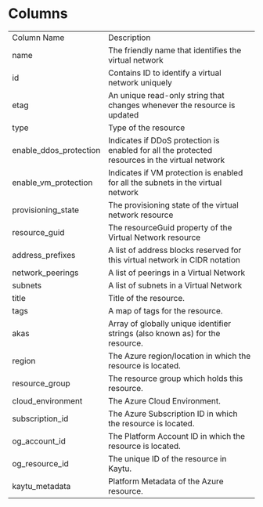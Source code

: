 # Columns  

<table>
	<tr><td>Column Name</td><td>Description</td></tr>
	<tr><td>name</td><td>The friendly name that identifies the virtual network</td></tr>
	<tr><td>id</td><td>Contains ID to identify a virtual network uniquely</td></tr>
	<tr><td>etag</td><td>An unique read-only string that changes whenever the resource is updated</td></tr>
	<tr><td>type</td><td>Type of the resource</td></tr>
	<tr><td>enable_ddos_protection</td><td>Indicates if DDoS protection is enabled for all the protected resources in the virtual network</td></tr>
	<tr><td>enable_vm_protection</td><td>Indicates if VM protection is enabled for all the subnets in the virtual network</td></tr>
	<tr><td>provisioning_state</td><td>The provisioning state of the virtual network resource</td></tr>
	<tr><td>resource_guid</td><td>The resourceGuid property of the Virtual Network resource</td></tr>
	<tr><td>address_prefixes</td><td>A list of address blocks reserved for this virtual network in CIDR notation</td></tr>
	<tr><td>network_peerings</td><td>A list of peerings in a Virtual Network</td></tr>
	<tr><td>subnets</td><td>A list of subnets in a Virtual Network</td></tr>
	<tr><td>title</td><td>Title of the resource.</td></tr>
	<tr><td>tags</td><td>A map of tags for the resource.</td></tr>
	<tr><td>akas</td><td>Array of globally unique identifier strings (also known as) for the resource.</td></tr>
	<tr><td>region</td><td>The Azure region/location in which the resource is located.</td></tr>
	<tr><td>resource_group</td><td>The resource group which holds this resource.</td></tr>
	<tr><td>cloud_environment</td><td>The Azure Cloud Environment.</td></tr>
	<tr><td>subscription_id</td><td>The Azure Subscription ID in which the resource is located.</td></tr>
	<tr><td>og_account_id</td><td>The Platform Account ID in which the resource is located.</td></tr>
	<tr><td>og_resource_id</td><td>The unique ID of the resource in Kaytu.</td></tr>
	<tr><td>kaytu_metadata</td><td>Platform Metadata of the Azure resource.</td></tr>
</table>